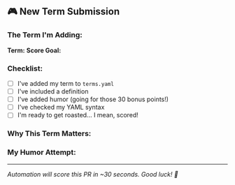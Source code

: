 <!-- 
Create this file at: .github/pull_request_template.md
This template appears automatically when someone creates a PR
-->

## 🎮 New Term Submission

### The Term I'm Adding:
**Term:** <!-- Your term here -->
**Score Goal:** <!-- What score are you aiming for? -->

### Checklist:
- [ ] I've added my term to `terms.yaml`
- [ ] I've included a definition
- [ ] I've added humor (going for those 30 bonus points!)
- [ ] I've checked my YAML syntax
- [ ] I'm ready to get roasted... I mean, scored!

### Why This Term Matters:
<!-- Tell us why this term deserves to be in the glossary -->

### My Humor Attempt:
<!-- Preview your humor field - make us laugh! -->

---
*Automation will score this PR in ~30 seconds. Good luck! 🎲*